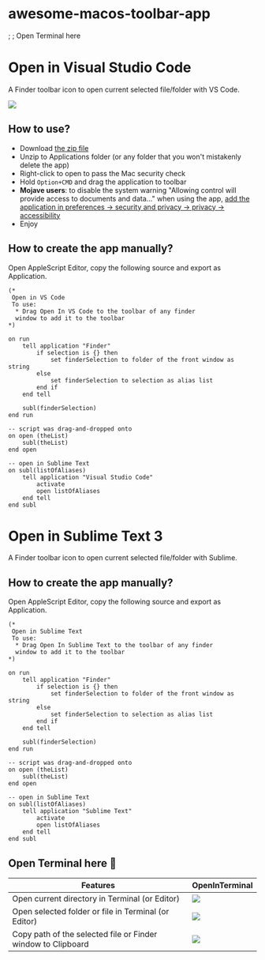 # awesome-macos-toolbar-app
; ; Open Terminal here

# Open in Visual Studio Code
A Finder toolbar icon to open current selected file/folder with VS Code.

![](/demo.gif)

## How to use?
- Download [the zip file](https://github.com/hamxiaoz/open-folder-with-vs-code/raw/master/Open%20in%20VS%20Code.app.zip)
- Unzip to Applications folder (or any folder that you won't mistakenly delete the app)
- Right-click to open to pass the Mac security check
- Hold `Option+CMD` and drag the application to toolbar
- **Mojave users**: to disable the system warning "Allowing control will provide access to documents and data..." when using the app, [add the application in preferences -> security and privacy -> privacy -> accessibility](https://apple.stackexchange.com/a/335850)
- Enjoy

## How to create the app manually?
Open AppleScript Editor, copy the following source and export as Application.

```
(*
 Open in VS Code
 To use:
  * Drag Open In VS Code to the toolbar of any finder
  window to add it to the toolbar
*)

on run
	tell application "Finder"
		if selection is {} then
			set finderSelection to folder of the front window as string
		else
			set finderSelection to selection as alias list
		end if
	end tell
	
	subl(finderSelection)
end run

-- script was drag-and-dropped onto
on open (theList)
	subl(theList)
end open

-- open in Sublime Text
on subl(listOfAliases)
	tell application "Visual Studio Code"
		activate
		open listOfAliases
	end tell
end subl
```

# Open in Sublime Text 3
A Finder toolbar icon to open current selected file/folder with Sublime.

## How to create the app manually?
Open AppleScript Editor, copy the following source and export as Application.

```
(*
 Open in Sublime Text
 To use:
  * Drag Open In Sublime Text to the toolbar of any finder
  window to add it to the toolbar
*)

on run
	tell application "Finder"
		if selection is {} then
			set finderSelection to folder of the front window as string
		else
			set finderSelection to selection as alias list
		end if
	end tell
	
	subl(finderSelection)
end run

-- script was drag-and-dropped onto
on open (theList)
	subl(theList)
end open

-- open in Sublime Text
on subl(listOfAliases)
	tell application "Sublime Text"
		activate
		open listOfAliases
	end tell
end subl
```

## Open Terminal here 🚀

| Features | OpenInTerminal |
| --- | --- |
| Open current directory in Terminal (or Editor) | ![](./Resources/screenshots/main-open-in-terminal.gif) |
| Open selected folder or file in Terminal (or Editor) | ![](./Resources/screenshots/main-open-in-editor.gif) |
| Copy path of the selected file or Finder window to Clipboard | ![](./Resources/screenshots/main-copy-path-to-clipboard.gif) |
